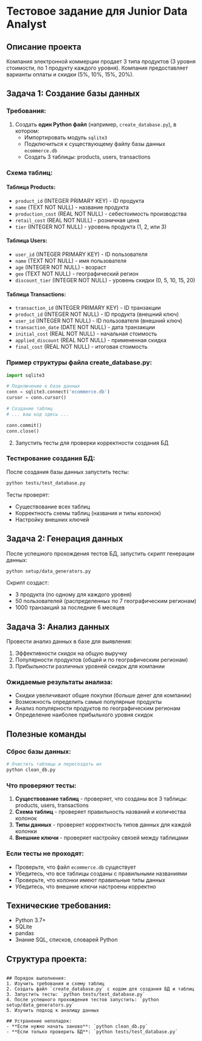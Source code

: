 # Тестовое задание для Junior Data Analyst

## Описание проекта
Компания электронной коммерции продает 3 типа продуктов (3 уровня стоимости, по 1 продукту каждого уровня). Компания предоставляет варианты оплаты и скидки (5%, 10%, 15%, 20%).

## Задача 1: Создание базы данных

### Требования:
1. Создать **один Python файл** (например, `create_database.py`), в котором:
   - Импортировать модуль `sqlite3`
   - Подключиться к существующему файлу базы данных `ecommerce.db`
   - Создать 3 таблицы: products, users, transactions

### Схема таблиц:

#### Таблица Products:
- `product_id` (INTEGER PRIMARY KEY) - ID продукта
- `name` (TEXT NOT NULL) - название продукта
- `production_cost` (REAL NOT NULL) - себестоимость производства
- `retail_cost` (REAL NOT NULL) - розничная цена
- `tier` (INTEGER NOT NULL) - уровень продукта (1, 2, или 3)

#### Таблица Users:
- `user_id` (INTEGER PRIMARY KEY) - ID пользователя
- `name` (TEXT NOT NULL) - имя пользователя
- `age` (INTEGER NOT NULL) - возраст
- `geo` (TEXT NOT NULL) - географический регион
- `discount_tier` (INTEGER NOT NULL) - уровень скидки (0, 5, 10, 15, 20)

#### Таблица Transactions:
- `transaction_id` (INTEGER PRIMARY KEY) - ID транзакции
- `product_id` (INTEGER NOT NULL) - ID продукта (внешний ключ)
- `user_id` (INTEGER NOT NULL) - ID пользователя (внешний ключ)
- `transaction_date` (DATE NOT NULL) - дата транзакции
- `initial_cost` (REAL NOT NULL) - начальная стоимость
- `applied_discount` (REAL NOT NULL) - примененная скидка
- `final_cost` (REAL NOT NULL) - итоговая стоимость

### Пример структуры файла create_database.py:
```python
import sqlite3

# Подключение к базе данных
conn = sqlite3.connect('ecommerce.db')
cursor = conn.cursor()

# Создание таблиц
# ... ваш код здесь ...

conn.commit()
conn.close()
```

2. Запустить тесты для проверки корректности создания БД
### Тестирование создания БД:
После создания базы данных запустить тесты:
```bash
python tests/test_database.py
```

Тесты проверят:
- Существование всех таблиц
- Корректность схемы таблиц (названия и типы колонок)
- Настройку внешних ключей

## Задача 2: Генерация данных

После успешного прохождения тестов БД, запустить скрипт генерации данных:
```bash
python setup/data_generators.py
```

Скрипт создаст:
- 3 продукта (по одному для каждого уровня)
- 50 пользователей (распределенных по 7 географическим регионам)
- 1000 транзакций за последние 6 месяцев

## Задача 3: Анализ данных

Провести анализ данных в базе для выявления:
1. Эффективности скидок на общую выручку
2. Популярности продуктов (общей и по географическим регионам)
3. Прибыльности различных уровней скидок для компании

### Ожидаемые результаты анализа:
- Скидки увеличивают общие покупки (больше денег для компании)
- Возможность определить самые популярные продукты
- Анализ популярности продуктов по географическим регионам
- Определение наиболее прибыльного уровня скидок

## Полезные команды

### Сброс базы данных:
```bash
# Очистить таблицы и пересоздать их
python clean_db.py
```

### Что проверяют тесты:
1. **Существование таблиц** - проверяет, что созданы все 3 таблицы: products, users, transactions
2. **Схема таблиц** - проверяет правильность названий и количества колонок
3. **Типы данных** - проверяет корректность типов данных для каждой колонки
4. **Внешние ключи** - проверяет настройку связей между таблицами

### Если тесты не проходят:
- Проверьте, что файл `ecommerce.db` существует
- Убедитесь, что все таблицы созданы с правильными названиями
- Проверьте, что колонки имеют правильные типы данных
- Убедитесь, что внешние ключи настроены корректно

## Технические требования:
- Python 3.7+
- SQLite
- pandas
- Знание SQL, списков, словарей Python

## Структура проекта:
```

## Порядок выполнения:
1. Изучить требования и схему таблиц
2. Создать файл `create_database.py` с кодом для создания БД и таблиц
3. Запустить тесты: `python tests/test_database.py`
4. После успешного прохождения тестов запустить: `python setup/data_generators.py`
5. Изучить подход к аналищу данных 

## Устранение неполадок:
- **Если нужно начать заново**: `python clean_db.py`
- **Если только проверить БД**: `python tests/test_database.py`
